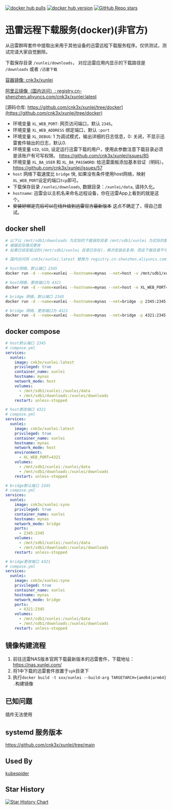 [![docker hub pulls](https://img.shields.io/docker/pulls/cnk3x/xunlei.svg)](https://hub.docker.com/r/cnk3x/xunlei) [![docker hub version](https://img.shields.io/docker/v/cnk3x/xunlei)](https://hub.docker.com/r/cnk3x/xunlei) [![GitHub Repo stars](https://img.shields.io/github/stars/cnk3x/xunlei)](https://github.com/cnk3x/xunlei) 



# 迅雷远程下载服务(docker)(非官方)

从迅雷群晖套件中提取出来用于其他设备的迅雷远程下载服务程序。仅供测试，测试完请大家自觉删除。

下载保存目录 `/xunlei/downloads`， 对应迅雷应用内显示的下载路径是 `/downloads` 或者 `/迅雷下载`

[容器镜像: cnk3x/xunlei](https://hub.docker.com/r/cnk3x/xunlei)

[阿里云镜像（国内访问）: registry.cn-shenzhen.aliyuncs.com/cnk3x/xunlei:latest](#)

[源码仓库: https://github.com/cnk3x/xunlei/tree/docker](https://github.com/cnk3x/xunlei/tree/docker)

- 环境变量 `XL_WEB_PORT`: 网页访问端口，默认 `2345`。
- 环境变量 `XL_WEB_ADDRESS` 绑定端口，默认 `:port`
- 环境变量 `XL_DEBUG`: 1 为调试模式，输出详细的日志信息，0: 关闭，不显示迅雷套件输出的日志，默认0.
- 环境变量 `UID`, `GID`, 设定运行迅雷下载的用户，使用此参数注意下载目录必须是该账户有可写权限。 https://github.com/cnk3x/xunlei/issues/85
- 环境变量 `XL_BA_USER` 和 `XL_BA_PASSWORD`: 给迅雷面板添加基本验证（明码）。 https://github.com/cnk3x/xunlei/issues/57
- `host` 网络下载速度比 `bridge` 快, 如果没有条件使用host网络，映射`XL_WEB_PORT`设定的端口`tcp`即可。
- 下载保存目录 `/xunlei/downloads`, 数据目录：`/xunlei/data`, 请持久化。
- `hostname`: 迅雷会以主机名来命名远程设备，你在迅雷App上看到的就是这个。
- ~~安装好绑定完后可以在线升级到迅雷官方最新版本~~ 这点不确定了，得自己尝试。

## docker shell

```bash
# 以下以 /mnt/sdb1/downloads 为实际的下载保存目录 /mnt/sdb1/xunlei 为实际的数据保存目录 为例
# 根据实际情况更改
# 如果已经安装过的(/mnt/sdb1/xunlei 目录已存在)，再次安装会复用，而且下载目录不可更改，如果要更改下载目录，请把这个目录删掉重新绑定。

# 国内访问将 cnk3x/xunlei:latest 替换为 registry.cn-shenzhen.aliyuncs.com/cnk3x/xunlei:latest

# host网络，默认端口 2345
docker run -d --name=xunlei --hostname=mynas --net=host -v /mnt/sdb1/xunlei:/xunlei/data -v /mnt/sdb1/downloads:/xunlei/downloads --restart=unless-stopped --privileged cnk3x/xunlei:latest

# host网络，更改端口为 4321
docker run -d --name=xunlei --hostname=mynas --net=host -e XL_WEB_PORT=4321 -v /mnt/sdb1/xunlei:/xunlei/data -v /mnt/sdb1/downloads:/xunlei/downloads --restart=unless-stopped --privileged cnk3x/xunlei:latest

# bridge 网络，默认端口 2345
docker run -d --name=xunlei --hostname=mynas --net=bridge -p 2345:2345 -v /mnt/sdb1/xunlei:/xunlei/data -v /mnt/sdb1/downloads:/xunlei/downloads --restart=unless-stopped --privileged cnk3x/xunlei:latest

# bridge 网络，更改端口为 4321
docker run -d --name=xunlei --hostname=mynas --net=bridge -p 4321:2345 -v /mnt/sdb1/xunlei:/xunlei/data -v /mnt/sdb1/downloads:/xunlei/downloads --restart=unless-stopped --privileged cnk3x/xunlei:latest
```

## docker compose

```yaml
# host默认端口 2345
# compose.yml
services:
  xunlei:
    image: cnk3x/xunlei:latest
    privileged: true
    container_name: xunlei
    hostname: mynas
    network_mode: host
    volumes:
      - /mnt/sdb1/xunlei:/xunlei/data
      - /mnt/sdb1/downloads:/xunlei/downloads
    restart: unless-stopped
```

```yaml
# host更改端口 4321
# compose.yml
services:
  xunlei:
    image: cnk3x/xunlei:latest
    privileged: true
    container_name: xunlei
    hostname: mynas
    network_mode: host
    environment:
      - XL_WEB_PORT=4321
    volumes:
      - /mnt/sdb1/xunlei:/xunlei/data
      - /mnt/sdb1/downloads:/xunlei/downloads
    restart: unless-stopped
```

```yaml
# bridge默认端口 2345
# compose.yml
services:
  xunlei:
    image: cnk3x/xunlei:syno
    privileged: true
    container_name: xunlei
    hostname: mynas
    network_mode: bridge
    ports:
      - 2345:2345
    volumes:
      - /mnt/sdb1/xunlei:/xunlei/data
      - /mnt/sdb1/downloads:/xunlei/downloads
    restart: unless-stopped
```

```yaml
# bridge更改端口 4321
# compose.yml
services:
  xunlei:
    image: cnk3x/xunlei:syno
    privileged: true
    container_name: xunlei
    hostname: mynas
    network_mode: bridge
    ports:
      - 4321:2345
    volumes:
      - /mnt/sdb1/xunlei:/xunlei/data
      - /mnt/sdb1/downloads:/xunlei/downloads
    restart: unless-stopped
```

## 镜像构建流程
1. 前往迅雷NAS版本官网下载最新版本的迅雷套件，下载地址：https://nas.xunlei.com/
2. 将1中下载的迅雷套件放置于`spk`目录下
3. 执行`docker build -t xxx/xunlei --build-arg TARGETARCH={amd64|arm64} .`构建镜像

## 已知问题

插件无法使用

## systemd 服务版本

<https://github.com/cnk3x/xunlei/tree/main>

## Used By

[kubespider](https://github.com/jwcesign/kubespider/blob/main/docs/zh/user_guide/thunder_install_config/README.md)

## Star History

[![Star History Chart](https://api.star-history.com/svg?repos=cnk3x/xunlei&type=Date)](https://star-history.com/#cnk3x/xunlei&Date)

